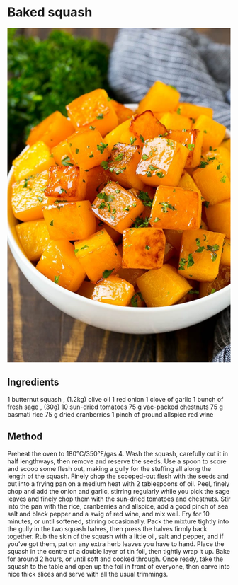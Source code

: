 # Baked squash

![baked-squash](pics/baked-squash.jpg "Vegan Recipe")

## Ingredients
1 butternut squash , (1.2kg)
olive oil
1 red onion
1 clove of garlic
1 bunch of fresh sage , (30g)
10 sun-dried tomatoes
75 g vac-packed chestnuts
75 g basmati rice
75 g dried cranberries
1 pinch of ground allspice
red wine

## Method
Preheat the oven to 180°C/350°F/gas 4.
Wash the squash, carefully cut it in half lengthways, then remove and reserve the seeds. Use a spoon 
to score and scoop some flesh out, making a gully for the stuffing all along the length of the squash.
Finely chop the scooped-out flesh with the seeds and put into a frying pan on a medium heat with 2 
tablespoons of oil.
Peel, finely chop and add the onion and garlic, stirring regularly while you pick the sage leaves and 
finely chop them with the sun-dried tomatoes and chestnuts.
Stir into the pan with the rice, cranberries and allspice, add a good pinch of sea salt and black 
pepper and a swig of red wine, and mix well. Fry for 10 minutes, or until softened, stirring 
occasionally.
Pack the mixture tightly into the gully in the two squash halves, then press the halves firmly back 
together. Rub the skin of the squash with a little oil, salt and pepper, and if you’ve got them, pat 
on any extra herb leaves you have to hand.
Place the squash in the centre of a double layer of tin foil, then tightly wrap it up. Bake for around
 2 hours, or until soft and cooked through.
Once ready, take the squash to the table and open up the foil in front of everyone, then carve into 
nice thick slices and serve with all the usual trimmings.